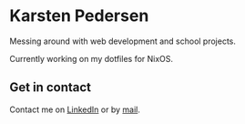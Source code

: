 # Karsten Pedersen

Messing around with web development and school projects.

Currently working on my dotfiles for NixOS.

## Get in contact
Contact me on [LinkedIn](https://www.linkedin.com/in/karsten-pedersen-864418246/) or by [mail](https://mail.google.com/mail/?view=cm&fs=1&to=karstenfp.all@gmail.com).
